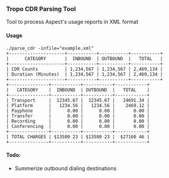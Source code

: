 ### Tropo CDR Parsing Tool

Tool to process Aspect's usage reports in XML format

#### Usage

    ./parse_cdr -infile="example.xml"
    +---------------------+-----------+-----------+-----------+
    |      CATEGORY       |  INBOUND  | OUTBOUND  |   TOTAL   |
    +---------------------+-----------+-----------+-----------+
    | CDR Counts          | 1,234,567 | 1,234,567 | 2,469,134 |
    | Duration (Minutes)  | 1,234,567 | 1,234,567 | 2,469,134 |
    +---------------------+-----------+-----------+-----------+
    +---------------+-----------+-----------+------------+
    |   CATEGORY    |  INBOUND  | OUTBOUND  |   TOTAL    |
    +---------------+-----------+-----------+------------+
    | Transport     |  12345.67 |  12345.67 |   24691.34 |
    | Platform      |   1234.56 |   1234.56 |    2469.12 |
    | Payphone      |      0.00 |      0.00 |       0.00 |
    | Transfer      |      0.00 |      0.00 |       0.00 |
    | Recording     |      0.00 |      0.00 |       0.00 |
    | Conferencing  |      0.00 |      0.00 |       0.00 |
    +---------------+-----------+-----------+------------+
    | TOTAL CHARGES | $13580 23 | $13580 23 |  $27160 46 |
    +---------------+-----------+-----------+------------+


####  Todo:

* Summerize outbound dialing destinations
